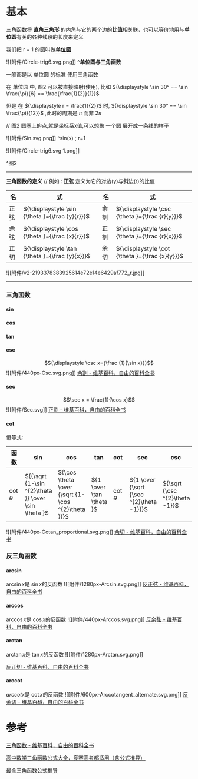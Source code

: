  

# 基本

三角函数将 **直角三角形** 的内角与它的两个边的**比值**相关联，也可以等价地用与**单位圆**有关的各种线段的长度来定义

我们把 r = 1 的圆叫做[**单位圆**](https://zh.wikipedia.org/wiki/%E5%8D%95%E4%BD%8D%E5%9C%86)

![[附件/Circle-trig6.svg.png]]
^**单位圆与三角函数**

一般都是以 单位圆 的标准 使用三角函数

在 单位园 中, 图2 可以被直接映射(使用), 比如 ${\displaystyle \sin 30° == \sin \frac{\pi}{6} == \frac{\frac{1}{2}}{1}}$

但是 在 ${\displaystyle r = \frac{1}{2}}$ 时, ${\displaystyle \sin 30° == \sin \frac{\pi}{12}}$ ,此时的周期是 $\pi$ 而非 $2\pi$

// 图2 圆圈上的点,就是坐标系x值,可以想象 一个圆 展开成一条线的样子

![[附件/Sin.svg.png]]
^sin(x) ; r=1

![[附件/Circle-trig6.svg 1.png]]

^图2



---

**三角函数的定义**  // 例如 : **正弦** 定义为它的对边(y)与斜边(r)的比值

| 名 | 式 | 名 | 式 |
| --- | --- | --- | --- |
| 正弦 | ${\displaystyle \sin {\theta }={\frac {y}{r}}}$ | 余割 | ${\displaystyle \csc {\theta }={\frac {r}{y}}}$ |
| 余弦 | ${\displaystyle \cos {\theta }={\frac {x}{r}}}$ | 正割 | ${\displaystyle \sec {\theta }={\frac {r}{x}}}$ |
| 正切 | ${\displaystyle \tan {\theta }={\frac {y}{x}}}$ | 余切 | ${\displaystyle \cot {\theta }={\frac {x}{y}}}$ |

![[附件/v2-2193378383925614e72e14e6429af772_r.jpg]]

---

### 三角函数
#### sin
#### cos
#### tan
#### csc
$${\displaystyle \csc x={\frac {1}{\sin x}}}$$
![[附件/440px-Csc.svg.png]]
[余割 - 维基百科，自由的百科全书](https://zh.wikipedia.org/wiki/%E9%A4%98%E5%89%B2)
#### sec
$$\sec x = \frac{1}{\cos x}$$
![[附件/Sec.svg]]
[正割 - 维基百科，自由的百科全书](https://zh.wikipedia.org/zh-hans/%E6%AD%A3%E5%89%B2)
#### cot


恒等式:

|函数|$\sin$| $\cos$| $\tan$| $\cot$| $\sec$| $\csc$|
|---|---|---|---|---|---|---|
| $\cot \theta$| ${{\sqrt  {1-\sin ^{2}\theta }} \over \sin \theta }$| ${\cos \theta  \over {\sqrt  {1-\cos ^{2}\theta }}}$| ${1 \over \tan \theta }$|$\cot \theta$ | ${1 \over {\sqrt  {\sec ^{2}\theta -1}}}$ | ${\sqrt  {\csc ^{2}\theta -1}}$|

![[附件/440px-Cotan_proportional.svg.png]]
[余切 - 维基百科，自由的百科全书](https://zh.wikipedia.org/wiki/%E9%A4%98%E5%88%87)

### 反三角函数
#### arcsin
$\arcsin x$是 $\sin x$的反函数
![[附件/1280px-Arcsin.svg.png]]
[反正弦 - 维基百科，自由的百科全书](https://zh.wikipedia.org/wiki/%E5%8F%8D%E6%AD%A3%E5%BC%A6) 
#### arccos
$\arccos x$是 $\cos x$的反函数
![[附件/440px-Arccos.svg.png]]
[反余弦 - 维基百科，自由的百科全书](https://zh.wikipedia.org/wiki/%E5%8F%8D%E9%A4%98%E5%BC%A6)
#### arctan
$\arctan x$是 $\tan x$的反函数
![[附件/1280px-Arctan.svg.png]]

[反正切 - 维基百科，自由的百科全书](https://zh.wikipedia.org/zh-hans/%E5%8F%8D%E6%AD%A3%E5%88%87)
#### arccot
$arccot x$是 $\cot x$的反函数
![[附件/600px-Arccotangent_alternate.svg.png]]
[反余切 - 维基百科，自由的百科全书](https://zh.wikipedia.org/wiki/%E5%8F%8D%E9%A4%98%E5%88%87)



# 参考

[三角函数 - 维基百科，自由的百科全书](https://zh.wikipedia.org/wiki/%E4%B8%89%E8%A7%92%E5%87%BD%E6%95%B0)

[高中数学三角函数公式大全，竞赛高考都适用（含公式推导）](https://zhuanlan.zhihu.com/p/109342493)

[最全三角函数公式推导](https://zhuanlan.zhihu.com/p/20102140)
